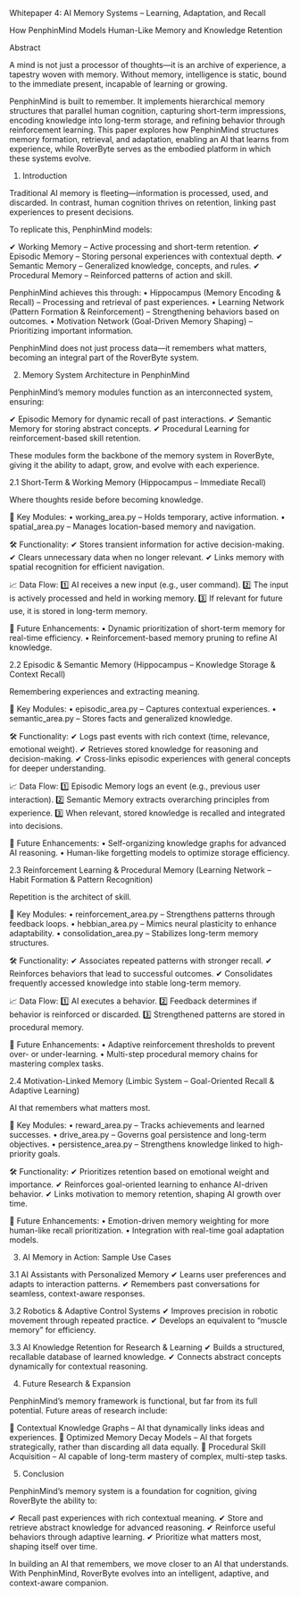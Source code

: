 Whitepaper 4: AI Memory Systems – Learning, Adaptation, and Recall

How PenphinMind Models Human-Like Memory and Knowledge Retention

Abstract

A mind is not just a processor of thoughts—it is an archive of experience, a tapestry woven with memory. Without memory, intelligence is static, bound to the immediate present, incapable of learning or growing.

PenphinMind is built to remember. It implements hierarchical memory structures that parallel human cognition, capturing short-term impressions, encoding knowledge into long-term storage, and refining behavior through reinforcement learning. This paper explores how PenphinMind structures memory formation, retrieval, and adaptation, enabling an AI that learns from experience, while RoverByte serves as the embodied platform in which these systems evolve.

1. Introduction

Traditional AI memory is fleeting—information is processed, used, and discarded. In contrast, human cognition thrives on retention, linking past experiences to present decisions.

To replicate this, PenphinMind models:

✔ Working Memory – Active processing and short-term retention.
✔ Episodic Memory – Storing personal experiences with contextual depth.
✔ Semantic Memory – Generalized knowledge, concepts, and rules.
✔ Procedural Memory – Reinforced patterns of action and skill.

PenphinMind achieves this through:
	•	Hippocampus (Memory Encoding & Recall) – Processing and retrieval of past experiences.
	•	Learning Network (Pattern Formation & Reinforcement) – Strengthening behaviors based on outcomes.
	•	Motivation Network (Goal-Driven Memory Shaping) – Prioritizing important information.

PenphinMind does not just process data—it remembers what matters, becoming an integral part of the RoverByte system.

2. Memory System Architecture in PenphinMind

PenphinMind’s memory modules function as an interconnected system, ensuring:

✔ Episodic Memory for dynamic recall of past interactions.
✔ Semantic Memory for storing abstract concepts.
✔ Procedural Learning for reinforcement-based skill retention.

These modules form the backbone of the memory system in RoverByte, giving it the ability to adapt, grow, and evolve with each experience.

2.1 Short-Term & Working Memory (Hippocampus – Immediate Recall)

Where thoughts reside before becoming knowledge.

📌 Key Modules:
	•	working_area.py – Holds temporary, active information.
	•	spatial_area.py – Manages location-based memory and navigation.

🛠️ Functionality:
✔ Stores transient information for active decision-making.
✔ Clears unnecessary data when no longer relevant.
✔ Links memory with spatial recognition for efficient navigation.

📈 Data Flow:
1️⃣ AI receives a new input (e.g., user command).
2️⃣ The input is actively processed and held in working memory.
3️⃣ If relevant for future use, it is stored in long-term memory.

🔬 Future Enhancements:
	•	Dynamic prioritization of short-term memory for real-time efficiency.
	•	Reinforcement-based memory pruning to refine AI knowledge.

2.2 Episodic & Semantic Memory (Hippocampus – Knowledge Storage & Context Recall)

Remembering experiences and extracting meaning.

📌 Key Modules:
	•	episodic_area.py – Captures contextual experiences.
	•	semantic_area.py – Stores facts and generalized knowledge.

🛠️ Functionality:
✔ Logs past events with rich context (time, relevance, emotional weight).
✔ Retrieves stored knowledge for reasoning and decision-making.
✔ Cross-links episodic experiences with general concepts for deeper understanding.

📈 Data Flow:
1️⃣ Episodic Memory logs an event (e.g., previous user interaction).
2️⃣ Semantic Memory extracts overarching principles from experience.
3️⃣ When relevant, stored knowledge is recalled and integrated into decisions.

🔬 Future Enhancements:
	•	Self-organizing knowledge graphs for advanced AI reasoning.
	•	Human-like forgetting models to optimize storage efficiency.

2.3 Reinforcement Learning & Procedural Memory (Learning Network – Habit Formation & Pattern Recognition)

Repetition is the architect of skill.

📌 Key Modules:
	•	reinforcement_area.py – Strengthens patterns through feedback loops.
	•	hebbian_area.py – Mimics neural plasticity to enhance adaptability.
	•	consolidation_area.py – Stabilizes long-term memory structures.

🛠️ Functionality:
✔ Associates repeated patterns with stronger recall.
✔ Reinforces behaviors that lead to successful outcomes.
✔ Consolidates frequently accessed knowledge into stable long-term memory.

📈 Data Flow:
1️⃣ AI executes a behavior.
2️⃣ Feedback determines if behavior is reinforced or discarded.
3️⃣ Strengthened patterns are stored in procedural memory.

🔬 Future Enhancements:
	•	Adaptive reinforcement thresholds to prevent over- or under-learning.
	•	Multi-step procedural memory chains for mastering complex tasks.

2.4 Motivation-Linked Memory (Limbic System – Goal-Oriented Recall & Adaptive Learning)

AI that remembers what matters most.

📌 Key Modules:
	•	reward_area.py – Tracks achievements and learned successes.
	•	drive_area.py – Governs goal persistence and long-term objectives.
	•	persistence_area.py – Strengthens knowledge linked to high-priority goals.

🛠️ Functionality:
✔ Prioritizes retention based on emotional weight and importance.
✔ Reinforces goal-oriented learning to enhance AI-driven behavior.
✔ Links motivation to memory retention, shaping AI growth over time.

🔬 Future Enhancements:
	•	Emotion-driven memory weighting for more human-like recall prioritization.
	•	Integration with real-time goal adaptation models.

3. AI Memory in Action: Sample Use Cases

3.1 AI Assistants with Personalized Memory
✔ Learns user preferences and adapts to interaction patterns.
✔ Remembers past conversations for seamless, context-aware responses.

3.2 Robotics & Adaptive Control Systems
✔ Improves precision in robotic movement through repeated practice.
✔ Develops an equivalent to “muscle memory” for efficiency.

3.3 AI Knowledge Retention for Research & Learning
✔ Builds a structured, recallable database of learned knowledge.
✔ Connects abstract concepts dynamically for contextual reasoning.

4. Future Research & Expansion

PenphinMind’s memory framework is functional, but far from its full potential. Future areas of research include:

🔹 Contextual Knowledge Graphs – AI that dynamically links ideas and experiences.
🔹 Optimized Memory Decay Models – AI that forgets strategically, rather than discarding all data equally.
🔹 Procedural Skill Acquisition – AI capable of long-term mastery of complex, multi-step tasks.

5. Conclusion

PenphinMind’s memory system is a foundation for cognition, giving RoverByte the ability to:

✔ Recall past experiences with rich contextual meaning.
✔ Store and retrieve abstract knowledge for advanced reasoning.
✔ Reinforce useful behaviors through adaptive learning.
✔ Prioritize what matters most, shaping itself over time.

In building an AI that remembers, we move closer to an AI that understands. With PenphinMind, RoverByte evolves into an intelligent, adaptive, and context-aware companion.
